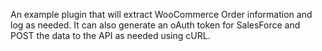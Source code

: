 An example plugin that will extract WooCommerce Order information and log as needed. It can also generate an oAuth token for SalesForce and POST the data to the API as needed using cURL. 
